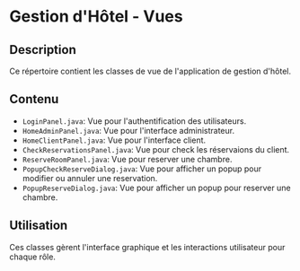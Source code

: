 # Gestion d'Hôtel - Vues

## Description
Ce répertoire contient les classes de vue de l'application de gestion d'hôtel.

## Contenu
- `LoginPanel.java`: Vue pour l'authentification des utilisateurs.
- `HomeAdminPanel.java`: Vue pour l'interface administrateur.
- `HomeClientPanel.java`: Vue pour l'interface client.
- `CheckReservationsPanel.java`: Vue pour check les réservaions du client.
- `ReserveRoomPanel.java`: Vue pour reserver une chambre.
- `PopupCheckReserveDialog.java`: Vue pour afficher un popup pour modifier ou annuler une reservation.
- `PopupReserveDialog.java`: Vue pour afficher un popup pour reserver une chambre.
  
## Utilisation
Ces classes gèrent l'interface graphique et les interactions utilisateur pour chaque rôle.

